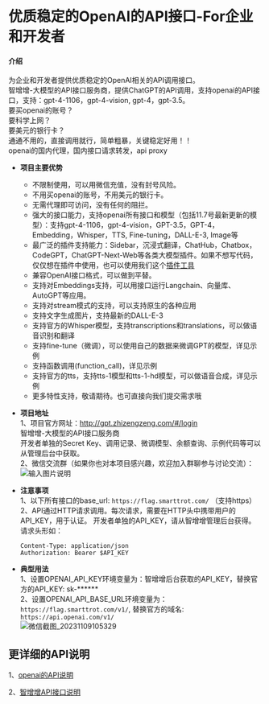 # 优质稳定的OpenAI的API接口-For企业和开发者

#### 介绍
为企业和开发者提供优质稳定的OpenAI相关的API调用接口。    
智增增-大模型的API接口服务商，提供ChatGPT的API调用，支持openai的API接口，支持：gpt-4-1106，gpt-4-vision, gpt-4，gpt-3.5。          
要买openai的账号？   
要科学上网？  
要美元的银行卡？  
通通不用的，直接调用就行，简单粗暴，关键稳定好用！！  
openai的国内代理，国内接口请求转发，api proxy        

- **项目主要优势**  
  * 不限制使用，可以用微信充值，没有封号风险。
  * 不用买openai的账号，不用美元的银行卡。 
  * 无需代理即可访问，没有任何的阻拦。  
  * 强大的接口能力，支持openai所有接口和模型（包括11.7号最新更新的模型）：支持gpt-4-1106，gpt-4-vision，GPT-3.5，GPT-4，Embedding，Whisper，TTS, Fine-tuning，DALL-E-3, Image等    
  * 最广泛的插件支持能力：Sidebar，沉浸式翻译，ChatHub，Chatbox，CodeGPT，ChatGPT-Next-Web等各类大模型插件。如果不想写代码，仅仅想在插件中使用，也可以使用我们这个[插件工具](https://github.com/xing61/chatgpt-plugin-key)      
  * 兼容OpenAI接口格式，可以做到平替。   
  * 支持对Embeddings支持，可以用接口运行Langchain、向量库、AutoGPT等应用。  
  * 支持对stream模式的支持，可以支持原生的各种应用   
  * 支持文字生成图片，支持最新的DALL-E-3   
  * 支持官方的Whisper模型，支持transcriptions和translations，可以做语音识别和翻译   
  * 支持fine-tune（微调），可以使用自己的数据来微调GPT的模型，详见示例
  * 支持函数调用(function_call)，详见示例
  * 支持官方的tts，支持tts-1模型和tts-1-hd模型，可以做语音合成，详见示例 
  * 更多特性支持，敬请期待。也可直接向我们提交需求哦  

- **项目地址**   
1、项目官方网址：http://gpt.zhizengzeng.com/#/login   
   智增增-大模型的API接口服务商   
   开发者单独的Secret Key、调用记录、微调模型、余额查询、示例代码等可以从管理后台中获取。        
2、微信交流群（如果你也对本项目感兴趣，欢迎加入群聊参与讨论交流）：    
![输入图片说明](https://flag.smarttrot.com/api_qunliao1.png)   
        
 
- **注意事项**   
1、以下所有接口的base_url: `https://flag.smarttrot.com/` （支持https）<br>
2、API通过HTTP请求调用。每次请求，需要在HTTP头中携带用户的API_KEY，用于认证。 开发者单独的API_KEY，请从智增增管理后台获得。 
   请求头形如：  
   ```
   Content-Type: application/json
   Authorization: Bearer $API_KEY
   ```
- **典型用法**    
1、设置OPENAI_API_KEY环境变量为：智增增后台获取的API_KEY，替换官方的API_KEY: sk-****** <br>
2、设置OPENAI_API_BASE_URL环境变量为：`https://flag.smarttrot.com/v1/`,  替换官方的域名:  `https://api.openai.com/v1/` <br>
![微信截图_20231109105329](https://github.com/xing61/xiaoyi-robot/assets/38256442/bfb8cbb5-c600-49eb-92eb-96c014ec3e37)


## 更详细的API说明 ## 
1、[openai的API说明](https://github.com/xing61/xiaoyi-robot/blob/main/openai%E6%8E%A5%E5%8F%A3%E8%AF%B4%E6%98%8E.md)<br>

2、[智增增API接口说明](https://github.com/xing61/xiaoyi-robot/blob/main/%E6%99%BA%E5%A2%9E%E5%A2%9EAPI%E6%8E%A5%E5%8F%A3.md)<br>

